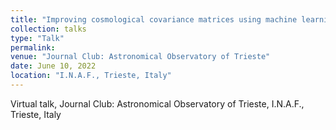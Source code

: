 ```yaml
---
title: "Improving cosmological covariance matrices using machine learning"
collection: talks
type: "Talk"
permalink: 
venue: "Journal Club: Astronomical Observatory of Trieste"
date: June 10, 2022
location: "I.N.A.F., Trieste, Italy"
---
```


Virtual talk, Journal Club: Astronomical Observatory of Trieste, I.N.A.F., Trieste, Italy
